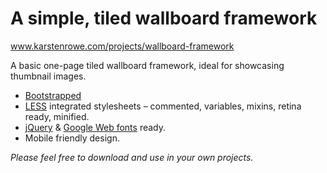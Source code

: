 # A simple, tiled wallboard framework

www.karstenrowe.com/projects/wallboard-framework

A basic one-page tiled wallboard framework, ideal for showcasing thumbnail images.

* [Bootstrapped](http://getbootstrap.com/)
* [LESS](http://lesscss.org/) integrated stylesheets – commented, variables, mixins, retina ready, minified.
* [jQuery](http://jquery.com/) & [Google Web fonts](http://www.google.com/fonts) ready.
* Mobile friendly design.

_Please feel free to download and use in your own projects._